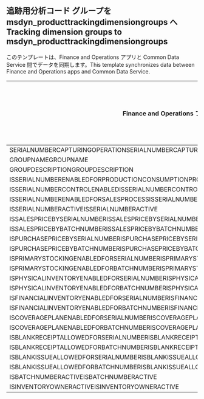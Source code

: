 ## <a name="tracking-dimension-groups-to-msdyn_producttrackingdimensiongroups"></a><span data-ttu-id="342ad-101">追跡用分析コード グループを msdyn_producttrackingdimensiongroups へ</span><span class="sxs-lookup"><span data-stu-id="342ad-101">Tracking dimension groups to msdyn_producttrackingdimensiongroups</span></span>

<span data-ttu-id="342ad-102">このテンプレートは、Finance and Operations アプリと Common Data Service 間でデータを同期します。</span><span class="sxs-lookup"><span data-stu-id="342ad-102">This template synchronizes data between Finance and Operations apps and Common Data Service.</span></span>

<span data-ttu-id="342ad-103">Finance and Operations フィールド</span><span class="sxs-lookup"><span data-stu-id="342ad-103">Finance and Operations field</span></span> | <span data-ttu-id="342ad-104">タイプのマッピング</span><span class="sxs-lookup"><span data-stu-id="342ad-104">Map type</span></span> | <span data-ttu-id="342ad-105">その他の Dynamics 365 フィールド</span><span class="sxs-lookup"><span data-stu-id="342ad-105">Other Dynamics 365 field</span></span> | <span data-ttu-id="342ad-106">既定値</span><span class="sxs-lookup"><span data-stu-id="342ad-106">Default value</span></span>
---|---|---|---
<span data-ttu-id="342ad-107">SERIALNUMBERCAPTURINGOPERATION</span><span class="sxs-lookup"><span data-stu-id="342ad-107">SERIALNUMBERCAPTURINGOPERATION</span></span> | >< | <span data-ttu-id="342ad-108">msdyn_serialnumbercapturingoperation</span><span class="sxs-lookup"><span data-stu-id="342ad-108">msdyn_serialnumbercapturingoperation</span></span> | 
<span data-ttu-id="342ad-109">GROUPNAME</span><span class="sxs-lookup"><span data-stu-id="342ad-109">GROUPNAME</span></span> | = | <span data-ttu-id="342ad-110">msdyn_groupname</span><span class="sxs-lookup"><span data-stu-id="342ad-110">msdyn_groupname</span></span> | 
<span data-ttu-id="342ad-111">GROUPDESCRIPTION</span><span class="sxs-lookup"><span data-stu-id="342ad-111">GROUPDESCRIPTION</span></span> | = | <span data-ttu-id="342ad-112">msdyn_groupdescription</span><span class="sxs-lookup"><span data-stu-id="342ad-112">msdyn_groupdescription</span></span> | 
<span data-ttu-id="342ad-113">ISSERIALNUMBERENABLEDFORPRODUCTIONCONSUMPTIONPROCESS</span><span class="sxs-lookup"><span data-stu-id="342ad-113">ISSERIALNUMBERENABLEDFORPRODUCTIONCONSUMPTIONPROCESS</span></span> | >< | <span data-ttu-id="342ad-114">msdyn_issnenabledforpcprocess</span><span class="sxs-lookup"><span data-stu-id="342ad-114">msdyn_issnenabledforpcprocess</span></span> | 
<span data-ttu-id="342ad-115">ISSERIALNUMBERCONTROLENABLED</span><span class="sxs-lookup"><span data-stu-id="342ad-115">ISSERIALNUMBERCONTROLENABLED</span></span> | >< | <span data-ttu-id="342ad-116">msdyn_isserialnumbercontrolenabled</span><span class="sxs-lookup"><span data-stu-id="342ad-116">msdyn_isserialnumbercontrolenabled</span></span> | 
<span data-ttu-id="342ad-117">ISSERIALNUMBERENABLEDFORSALESPROCESS</span><span class="sxs-lookup"><span data-stu-id="342ad-117">ISSERIALNUMBERENABLEDFORSALESPROCESS</span></span> | >< | <span data-ttu-id="342ad-118">msdyn_isserialnumberenabledforsalesprocess</span><span class="sxs-lookup"><span data-stu-id="342ad-118">msdyn_isserialnumberenabledforsalesprocess</span></span> | 
<span data-ttu-id="342ad-119">ISSERIALNUMBERACTIVE</span><span class="sxs-lookup"><span data-stu-id="342ad-119">ISSERIALNUMBERACTIVE</span></span> | >< | <span data-ttu-id="342ad-120">msdyn_isserialnumberactive</span><span class="sxs-lookup"><span data-stu-id="342ad-120">msdyn_isserialnumberactive</span></span> | 
<span data-ttu-id="342ad-121">ISSALESPRICEBYSERIALNUMBER</span><span class="sxs-lookup"><span data-stu-id="342ad-121">ISSALESPRICEBYSERIALNUMBER</span></span> | >< | <span data-ttu-id="342ad-122">msdyn_issalespricebyserialnumber</span><span class="sxs-lookup"><span data-stu-id="342ad-122">msdyn_issalespricebyserialnumber</span></span> | 
<span data-ttu-id="342ad-123">ISSALESPRICEBYBATCHNUMBER</span><span class="sxs-lookup"><span data-stu-id="342ad-123">ISSALESPRICEBYBATCHNUMBER</span></span> | >< | <span data-ttu-id="342ad-124">msdyn_issalespricebybatchnumber</span><span class="sxs-lookup"><span data-stu-id="342ad-124">msdyn_issalespricebybatchnumber</span></span> | 
<span data-ttu-id="342ad-125">ISPURCHASEPRICEBYSERIALNUMBER</span><span class="sxs-lookup"><span data-stu-id="342ad-125">ISPURCHASEPRICEBYSERIALNUMBER</span></span> | >< | <span data-ttu-id="342ad-126">msdyn_ispurchasepricebyserialnumber</span><span class="sxs-lookup"><span data-stu-id="342ad-126">msdyn_ispurchasepricebyserialnumber</span></span> | 
<span data-ttu-id="342ad-127">ISPURCHASEPRICEBYBATCHNUMBER</span><span class="sxs-lookup"><span data-stu-id="342ad-127">ISPURCHASEPRICEBYBATCHNUMBER</span></span> | >< | <span data-ttu-id="342ad-128">msdyn_ispurchasepricebybatchnumber</span><span class="sxs-lookup"><span data-stu-id="342ad-128">msdyn_ispurchasepricebybatchnumber</span></span> | 
<span data-ttu-id="342ad-129">ISPRIMARYSTOCKINGENABLEDFORSERIALNUMBER</span><span class="sxs-lookup"><span data-stu-id="342ad-129">ISPRIMARYSTOCKINGENABLEDFORSERIALNUMBER</span></span> | >< | <span data-ttu-id="342ad-130">msdyn_isprimarystockingenabledforsn</span><span class="sxs-lookup"><span data-stu-id="342ad-130">msdyn_isprimarystockingenabledforsn</span></span> | 
<span data-ttu-id="342ad-131">ISPRIMARYSTOCKINGENABLEDFORBATCHNUMBER</span><span class="sxs-lookup"><span data-stu-id="342ad-131">ISPRIMARYSTOCKINGENABLEDFORBATCHNUMBER</span></span> | >< | <span data-ttu-id="342ad-132">msdyn_isprimarystockingenabledforbn</span><span class="sxs-lookup"><span data-stu-id="342ad-132">msdyn_isprimarystockingenabledforbn</span></span> | 
<span data-ttu-id="342ad-133">ISPHYSICALINVENTORYENABLEDFORSERIALNUMBER</span><span class="sxs-lookup"><span data-stu-id="342ad-133">ISPHYSICALINVENTORYENABLEDFORSERIALNUMBER</span></span> | >< | <span data-ttu-id="342ad-134">msdyn_isphysicalinventoryenabledforsn</span><span class="sxs-lookup"><span data-stu-id="342ad-134">msdyn_isphysicalinventoryenabledforsn</span></span> | 
<span data-ttu-id="342ad-135">ISPHYSICALINVENTORYENABLEDFORBATCHNUMBER</span><span class="sxs-lookup"><span data-stu-id="342ad-135">ISPHYSICALINVENTORYENABLEDFORBATCHNUMBER</span></span> | >< | <span data-ttu-id="342ad-136">msdyn_isphysicalinventoryenabledforbn</span><span class="sxs-lookup"><span data-stu-id="342ad-136">msdyn_isphysicalinventoryenabledforbn</span></span> | 
<span data-ttu-id="342ad-137">ISFINANCIALINVENTORYENABLEDFORSERIALNUMBER</span><span class="sxs-lookup"><span data-stu-id="342ad-137">ISFINANCIALINVENTORYENABLEDFORSERIALNUMBER</span></span> | >< | <span data-ttu-id="342ad-138">msdyn_isfinancialinventoryenabledforsn</span><span class="sxs-lookup"><span data-stu-id="342ad-138">msdyn_isfinancialinventoryenabledforsn</span></span> | 
<span data-ttu-id="342ad-139">ISFINANCIALINVENTORYENABLEDFORBATCHNUMBER</span><span class="sxs-lookup"><span data-stu-id="342ad-139">ISFINANCIALINVENTORYENABLEDFORBATCHNUMBER</span></span> | >< | <span data-ttu-id="342ad-140">msdyn_isfinancialinventoryenabledforbn</span><span class="sxs-lookup"><span data-stu-id="342ad-140">msdyn_isfinancialinventoryenabledforbn</span></span> | 
<span data-ttu-id="342ad-141">ISCOVERAGEPLANENABLEDFORSERIALNUMBER</span><span class="sxs-lookup"><span data-stu-id="342ad-141">ISCOVERAGEPLANENABLEDFORSERIALNUMBER</span></span> | >< | <span data-ttu-id="342ad-142">msdyn_iscoverageplanenabledforserialnumber</span><span class="sxs-lookup"><span data-stu-id="342ad-142">msdyn_iscoverageplanenabledforserialnumber</span></span> | 
<span data-ttu-id="342ad-143">ISCOVERAGEPLANENABLEDFORBATCHNUMBER</span><span class="sxs-lookup"><span data-stu-id="342ad-143">ISCOVERAGEPLANENABLEDFORBATCHNUMBER</span></span> | >< | <span data-ttu-id="342ad-144">msdyn_iscoverageplanenabledforbatchnumber</span><span class="sxs-lookup"><span data-stu-id="342ad-144">msdyn_iscoverageplanenabledforbatchnumber</span></span> | 
<span data-ttu-id="342ad-145">ISBLANKRECEIPTALLOWEDFORSERIALNUMBER</span><span class="sxs-lookup"><span data-stu-id="342ad-145">ISBLANKRECEIPTALLOWEDFORSERIALNUMBER</span></span> | >< | <span data-ttu-id="342ad-146">msdyn_isblankreceiptallowedforserialnumber</span><span class="sxs-lookup"><span data-stu-id="342ad-146">msdyn_isblankreceiptallowedforserialnumber</span></span> | 
<span data-ttu-id="342ad-147">ISBLANKRECEIPTALLOWEDFORBATCHNUMBER</span><span class="sxs-lookup"><span data-stu-id="342ad-147">ISBLANKRECEIPTALLOWEDFORBATCHNUMBER</span></span> | >< | <span data-ttu-id="342ad-148">msdyn_isblankreceiptallowedforbatchnumber</span><span class="sxs-lookup"><span data-stu-id="342ad-148">msdyn_isblankreceiptallowedforbatchnumber</span></span> | 
<span data-ttu-id="342ad-149">ISBLANKISSUEALLOWEDFORSERIALNUMBER</span><span class="sxs-lookup"><span data-stu-id="342ad-149">ISBLANKISSUEALLOWEDFORSERIALNUMBER</span></span> | >< | <span data-ttu-id="342ad-150">msdyn_isblankissueallowedforserialnumber</span><span class="sxs-lookup"><span data-stu-id="342ad-150">msdyn_isblankissueallowedforserialnumber</span></span> | 
<span data-ttu-id="342ad-151">ISBLANKISSUEALLOWEDFORBATCHNUMBER</span><span class="sxs-lookup"><span data-stu-id="342ad-151">ISBLANKISSUEALLOWEDFORBATCHNUMBER</span></span> | >< | <span data-ttu-id="342ad-152">msdyn_isblankissueallowedforbatchnumber</span><span class="sxs-lookup"><span data-stu-id="342ad-152">msdyn_isblankissueallowedforbatchnumber</span></span> | 
<span data-ttu-id="342ad-153">ISBATCHNUMBERACTIVE</span><span class="sxs-lookup"><span data-stu-id="342ad-153">ISBATCHNUMBERACTIVE</span></span> | >< | <span data-ttu-id="342ad-154">msdyn_isbatchnumberactive</span><span class="sxs-lookup"><span data-stu-id="342ad-154">msdyn_isbatchnumberactive</span></span> | 
<span data-ttu-id="342ad-155">ISINVENTORYOWNERACTIVE</span><span class="sxs-lookup"><span data-stu-id="342ad-155">ISINVENTORYOWNERACTIVE</span></span> | >< | <span data-ttu-id="342ad-156">msdyn_isinventoryowneractive</span><span class="sxs-lookup"><span data-stu-id="342ad-156">msdyn_isinventoryowneractive</span></span> | 
